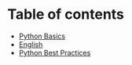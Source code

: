 # Table of contents

* [Python Basics](README.md)
* [English](english.md)
* [Python Best Practices](python-best-practices.md)
